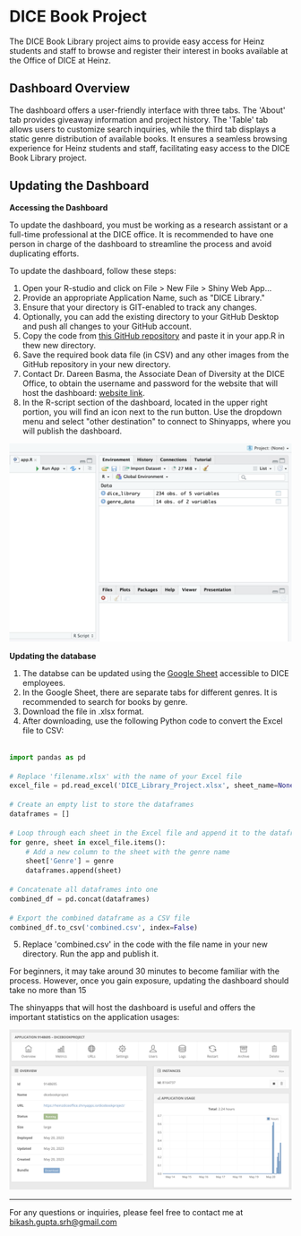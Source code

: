 # DICE Book Project

The DICE Book Library project aims to provide easy access for Heinz students and staff to browse and register their interest in books available at the Office of DICE at Heinz.

## Dashboard Overview

The dashboard offers a user-friendly interface with three tabs. The 'About' tab provides giveaway information and project history. The 'Table' tab allows users to customize search inquiries, while the third tab displays a static genre distribution of available books. It ensures a seamless browsing experience for Heinz students and staff, facilitating easy access to the DICE Book Library project.

## Updating the Dashboard

**Accessing the Dashboard**

To update the dashboard, you must be working as a research assistant or a full-time professional at the DICE office. It is recommended to have one person in charge of the dashboard to streamline the process and avoid duplicating efforts.

To update the dashboard, follow these steps:

1. Open your R-studio and click on File > New File > Shiny Web App...
2. Provide an appropriate Application Name, such as "DICE Library."
3. Ensure that your directory is GIT-enabled to track any changes.
4. Optionally, you can add the existing directory to your GitHub Desktop and push all changes to your GitHub account.
5. Copy the code from [this GitHub repository](https://github.com/iambikashgupta/DICE-Book-Project/blob/master/app.R) and paste it in your app.R in thew new directory.
6. Save the required book data file (in CSV) and any other images from the GitHub repository in your new directory.
7. Contact Dr. Dareen Basma, the Associate Dean of Diversity at the DICE Office, to obtain the username and password for the website that will host the dashboard: [website link](https://www.shinyapps.io/). 
8. In the R-script section of the dashboard, located in the upper right portion, you will find an icon next to the run button. Use the dropdown menu and select "other destination" to connect to Shinyapps, where you will publish the dashboard.

![](publish.png)

**Updating the database**
1. The databse can be updated using the [Google Sheet](https://docs.google.com/spreadsheets/d/1nkrPEsV_S3531LuuYnGHG2kYW7V5Mib2EY9H8KlooK0/edit#gid=567991390) accessible to DICE employees. 
2. In the Google Sheet, there are separate tabs for different genres. It is recommended to search for books by genre.
3. Download the file in .xlsx format.
4. After downloading, use the following Python code to convert the Excel file to CSV:

```python

import pandas as pd

# Replace 'filename.xlsx' with the name of your Excel file
excel_file = pd.read_excel('DICE_Library_Project.xlsx', sheet_name=None)

# Create an empty list to store the dataframes
dataframes = []

# Loop through each sheet in the Excel file and append it to the dataframes list
for genre, sheet in excel_file.items():
    # Add a new column to the sheet with the genre name
    sheet['Genre'] = genre
    dataframes.append(sheet)

# Concatenate all dataframes into one
combined_df = pd.concat(dataframes)

# Export the combined dataframe as a CSV file
combined_df.to_csv('combined.csv', index=False)

```
5. Replace 'combined.csv' in the code with the file name in your new directory. Run the app and publish it.

For beginners, it may take around 30 minutes to become familiar with the process. However, once you gain exposure, updating the dashboard should take no more than 15

The shinyapps that will host the dashboard is useful and offers the important statistics on the application usages:

![](statistics.png)


----
For any questions or inquiries, please feel free to contact me at bikash.gupta.srh@gmail.com 
